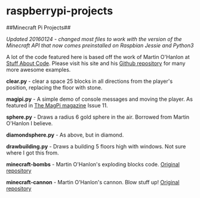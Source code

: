 raspberrypi-projects
====================

##Minecraft Pi Projects##

*Updated 20160124 - changed most files to work with the version of the Minecraft API that now comes preinstalled on Raspbian Jessie and Python3*

A lot of the code featured here is based off the work of Martin O'Hanlon at [Stuff About Code](http://www.stuffaboutcode.com/). Please visit his site and his [Github repository](https://github.com/martinohanlon) for many more awesome examples.

**clear.py** - clear a space 25 blocks in all directions from the player's position, replacing the floor with stone.

**magipi.py** - A simple demo of console messages and moving the player. As featured in [The MagPi magazine](http://www.themagpi.com/issue/issue-11/) Issue 11.

**sphere.py** - Draws a radius 6 gold sphere in the air. Borrowed from Martin O'Hanlon I believe.

**diamondsphere.py** - As above, but in diamond.

**drawbuilding.py** - Draws a building 5 floors high with windows. Not sure where I got this from.

**minecraft-bombs** - Martin O'Hanlon's exploding blocks code. [Original repository](https://github.com/martinohanlon/minecraft-bombs)

**minecraft-cannon** - Martin O'Hanlon's cannon. Blow stuff up! [Original repository](https://github.com/martinohanlon/minecraft-cannon)
